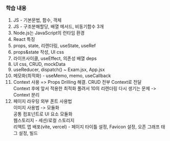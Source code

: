 ### 학습 내용
1. JS - 기본문법, 함수, 객체 <br>
2. JS - 구조분해할당, 배열 메서드, 비동기함수 3개
3. Node.js는 JavaScript의 런타임 환경
4. React 특징
5. props, state, 리렌더링, useState, useRef
6. props&state 작성, UI css 
7. 라이프사이클, useEffect, 의존성 배열 deps
8. UI css, CRUD, mockData
9. useReducer, dispatch() ~ Exam.jsx, App.jsx
10. 메모화(최적화) - useMemo, memo, useCallback 
11. Context 사용 => Props Drilling 해결. CRUD 전부 Context로 전달 <br>
Context 후에 앞서 적용한 최적화 풀려서 10의 리렌더링 다시 생기는 문제 -> Context 분리
12. 페이지 라우팅
외부 폰트 사용법 <br>
이미지 사용법 -> 모듈화 <br>
공통 컴포넌트로 UI 요소 모듈화 <br>
웹스토리지 - 세션/로컬 스토리지 <br>
리액트 앱 배포(vite, vercel) - 페이지 타이틀 설정, Favicon 설정, 오픈 그래프 태그 설정, 빌드 <br>
